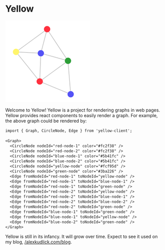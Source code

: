 # Yellow

![yellow-main](./yellow-main.png)

Welcome to Yellow! Yellow is a project for rendering graphs in web
pages. Yellow provides react components to easily render a graph. For
example, the above graph could be rendered by:

```
import { Graph, CircleNode, Edge } from 'yellow-client';

<Graph>
  <CircleNode nodeId="red-node-1" color="#fc2f38" />
  <CircleNode nodeId="red-node-2" color="#fc2f38" />
  <CircleNode nodeId="blue-node-1" color="#5b41fc" />
  <CircleNode nodeId="blue-node-2" color="#5b41fc" />
  <CircleNode nodeId="yellow-node" color="#fcf95d" />
  <CircleNode nodeId="green-node" color="#3ba226" />
  <Edge fromNodeId="red-node-1" toNodeId="yellow-node" />
  <Edge fromNodeId="red-node-1" toNodeId="blue-node-1" />
  <Edge fromNodeId="red-node-1" toNodeId="green-node" />
  <Edge fromNodeId="red-node-2" toNodeId="yellow-node" />
  <Edge fromNodeId="red-node-2" toNodeId="blue-node-1" />
  <Edge fromNodeId="red-node-2" toNodeId="blue-node-2" />
  <Edge fromNodeId="red-node-2" toNodeId="green-node" />
  <Edge fromNodeId="blue-node-1" toNodeId="green-node" />
  <Edge fromNodeId="blue-node-1" toNodeId="yellow-node" />
  <Edge fromNodeId="blue-node-2" toNodeId="green-node" />
</Graph>
```

Yellow is still in its infancy. It will grow over time. Expect to see
it used on my blog, [/alexkudlick.com/blog](http//alexkudlick.com/blog).
